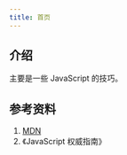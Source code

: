 ```yaml
---
title: 首页
---
```


## 介绍

主要是一些 JavaScript 的技巧。



## 参考资料

1. [MDN](https://developer.mozilla.org/zh-CN/)
2. 《JavaScript 权威指南》